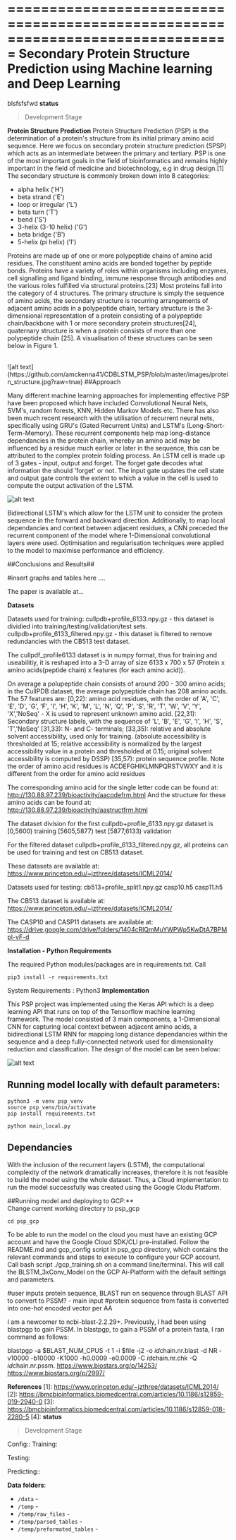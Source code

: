 ===============================================================================
Secondary Protein Structure Prediction using Machine learning and Deep Learning
===============================================================================

blsfsfsfwd
**status**
> Development Stage

**Protein Structure Prediction**
Protein Structure Prediction (PSP) is the determination of a protein's structure from its initial primary amino acid sequence. Here we focus on secondary protein structure prediction (SPSP) which acts as an intermediate between the primary and tertiary. PSP is one of the most important goals in the field of bioinformatics and remains highly important in the field of medicine and biotechnology, e.g in drug design.[1] The secondary structure is commonly broken down into 8 categories:

* alpha helix ('H')
* beta strand ('E')
* loop or irregular ('L')
* beta turn ('T')
* bend ('S')
* 3-helix (3-10 helix) ('G')
* beta bridge ('B')
* 5-helix (pi helix) ('I')

Proteins are made up of one or more polypeptide chains of amino acid residues. The constituent amino acids are bonded together by peptide bonds. Proteins have a variety of roles within organisms including enzymes, cell signalling and ligand binding, immune response through antibodies and the various roles fulfilled via structural proteins.[23] Most proteins fall into the category of 4 structures. The primary structure is simply the sequence of amino acids, the secondary structure is recurring arrangements of adjacent amino acids in a polypeptide chain, tertiary structure is the 3-dimensional representation of a protein consisting of a polypeptide chain/backbone with 1 or more secondary protein structures[24], quaternary structure is when a protein consists of more than one polypeptide chain [25]. A visualisation of these structures can be seen below in Figure 1.

<br>
![alt text](https://github.com/amckenna41/CDBLSTM_PSP/blob/master/images/protein_structure.jpg?raw=true)
##Approach

Many different machine learning approaches for implementing effective PSP have been proposed which have included Convolutional Neural Nets, SVM's, random forests, KNN, Hidden Markov Models etc. There has also been much recent research with the utilisation of recurrent neural nets, specifically using GRU's (Gated Recurrent Units) and LSTM's (Long-Short-Term-Memory). These recurrent components help map long-distance dependancies in the protein chain, whereby an amino acid may be influenced by a residue much earlier or later in the sequence, this can be attributed to the complex protein folding process. An LSTM cell is made up of 3 gates - input, output and forget. The forget gate decodes what information the should 'forget' or not. The input gate updates the cell state and output gate controls the extent to which a value in the cell is used to compute the output activation of the LSTM. <br>

![alt text](https://github.com/amckenna41/CDBLSTM_PSP/blob/master/images/lstm_cell.png?raw=true)

Bidirectional LSTM's which allow for the LSTM unit to consider the protein sequence in the forward and backward direction. Additionally, to map local dependancies and context between adjacent residues, a CNN preceded the recurrent component of the model where 1-Dimensional convolutional layers were used.
Optimisation and regularisation techniques were applied to the model to maximise performance and efficiency.

##Conclusions and Results##

#insert graphs and tables here ....

The paper is available at...

**Datasets**

Datasets used for training:
cullpdb+profile_6133.npy.gz - this dataset is dividied into training/testing/validation/test sets.
cullpdb+profile_6133_filtered.npy.gz - this dataset is filtered to remove redundancies with the CB513 test dataset.

The cullpdf_profile6133 dataset is in numpy format, thus for training and useabilitiy, it is reshaped into a 3-D array of size 6133 x 700 x 57 (Protein x amino acids(peptide chain) x features (for each amino acid)).

On average a polupeptide chain consists of around 200 - 300 amino acids; in the CullPDB dataset, the average polypeptide chain has 208 amino acids.
The 57 features are:
[0,22): amino acid residues, with the order of 'A', 'C', 'E', 'D', 'G', 'F', 'I', 'H', 'K', 'M', 'L', 'N', 'Q', 'P', 'S', 'R', 'T', 'W', 'V', 'Y', 'X','NoSeq' - X is used to represent unknown amino acid.
[22,31): Secondary structure labels, with the sequence of 'L', 'B', 'E', 'G', 'I', 'H', 'S', 'T','NoSeq'
[31,33): N- and C- terminals;
[33,35): relative and absolute solvent accessibility, used only for training. (absolute accessibility is thresholded at 15; relative accessibility is normalized by the largest accessibility value in a protein and thresholded at 0.15; original solvent accessibility is computed by DSSP)
[35,57): protein sequence profile. Note the order of amino acid residues is ACDEFGHIKLMNPQRSTVWXY and it is different from the order for amino acid residues

The corresponding amino acid for the single letter code can be found at:
http://130.88.97.239/bioactivity/aacodefrm.html
And the structure for these amino acids can be found at:
http://130.88.97.239/bioactivity/aastructfrm.html

The dataset division for the first cullpdb+profile_6133.npy.gz dataset is
[0,5600) training
[5605,5877) test
[5877,6133) validation

 For the filtered dataset cullpdb+profile_6133_filtered.npy.gz, all proteins can be used for training and test on CB513 dataset.

These datasets are available at:
https://www.princeton.edu/~jzthree/datasets/ICML2014/

Datasets used for testing:
cb513+profile_split1.npy.gz
casp10.h5
casp11.h5

The CB513 dataset is available at:
https://www.princeton.edu/~jzthree/datasets/ICML2014/

The CASP10 and CASP11 datasets are available at:
https://drive.google.com/drive/folders/1404cRlQmMuYWPWp5KwDtA7BPMpl-vF-d

**Installation - Python Requirements**

The required Python modules/packages are in requirements.txt. Call
```
pip3 install -r requirements.txt
```

System Requirements : Python3
**Implementation**

This PSP project was implemented using the Keras API which is a deep learning API that runs on top of the Tensorflow machine learning framework. The model consisted of 3 main components, a 1-Dimensional CNN for capturing local context between adjacent amino acids, a bidirectional LSTM RNN for mapping long distance dependancies within the sequence and a deep fully-connected network used for dimensionality reduction and classification. The design of the model can be seen below:

![alt text](https://github.com/amckenna41/CDBLSTM_PSP/blob/master/images/model_design.png?raw=true)


## Running model locally with default parameters:
```
python3 -m venv psp_venv
source psp_venv/bin/activate
pip install requirements.txt

python main_local.py
```

## Dependancies

With the inclusion of the recurrent layers (LSTM), the computational complexity of the network dramatically increases, therefore it is not feasible to build the model using the whole dataset. Thus, a Cloud implementation to run the model successfully was created using the Google Clodu Platform.

##Running model and deploying to GCP:** <br>
Change current working directory to psp_gcp
```
cd psp_gcp
```
To be able to run the model on the cloud you must have an existing GCP account and have the Google Cloud SDK/CLI pre-installed. Follow the README.md and gcp_config script in psp_gcp directory, which contains the relevant commands and steps to execute to configure your GCP account. <br>
Call bash script ./gcp_training.sh on a command line/terminal. This will call the BLSTM_3xConv_Model on the GCP Ai-Platform with the default settings and parameters.


#user inputs protein sequence, BLAST run on sequence through BLAST API to convert to PSSM? - main input
#protein sequence from fasta is converted into one-hot encoded vector per AA

I am a newcomer to ncbi-blast-2.2.29+. Previously, I had been using blastpgp to gain PSSM. In blastpgp, to gain a PSSM of a protein fasta, I ran command as follows:

blastpgp -a $BLAST_NUM_CPUS -t 1 -i $file -j2 -o $id$chain.nr.blast -d NR -v10000 -b10000 -K1000 -h0.0009 -e0.0009 -C $id$chain.nr.chk -Q $id$chain.nr.pssm.
https://www.biostars.org/p/14253/
https://www.biostars.org/p/2997/

**References**
[1]: https://www.princeton.edu/~jzthree/datasets/ICML2014/
[2]: https://bmcbioinformatics.biomedcentral.com/articles/10.1186/s12859-019-2940-0
[3]: https://bmcbioinformatics.biomedcentral.com/articles/10.1186/s12859-018-2280-5
[4]:
**status**
> Development Stage

Config::
Training:

Testing:

Predicting::

**Data folders**:

* `/data` -
* `/temp` -
* `/temp/raw_files` -
* `/temp/parsed_tables` -
* `/temp/preformated_tables` -
